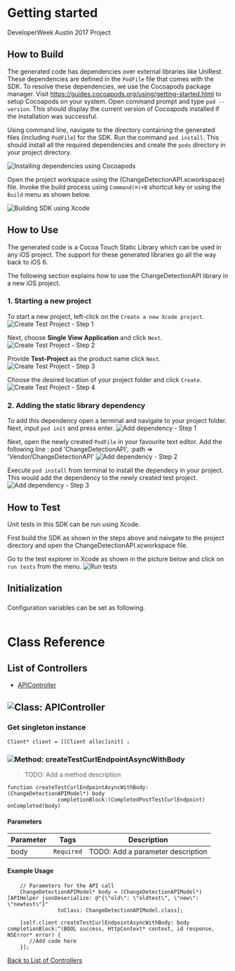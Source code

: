 # Getting started

DeveloperWeek Austin 2017 Project

## How to Build


The generated code has dependencies over external libraries like UniRest. These dependencies are defined in the ```PodFile``` file that comes with the SDK. 
To resolve these dependencies, we use the Cocoapods package manager.
Visit https://guides.cocoapods.org/using/getting-started.html to setup Cocoapods on your system.
Open command prompt and type ```pod --version```. This should display the current version of Cocoapods installed if the installation was successful.

Using command line, navigate to the directory containing the generated files (including ```PodFile```) for the SDK. 
Run the command ```pod install```. This should install all the required dependencies and create the ```pods``` directory in your project directory.

![Installing dependencies using Cocoapods](https://apidocs.io/illustration/objc?step=AddDependencies&workspaceFolder=ChangeDetectionAPI-ObjC&workspaceName=ChangeDetectionAPI&projectName=ChangeDetectionAPI&rootNamespace=ChangeDetectionAPI)

Open the project workspace using the (ChangeDetectionAPI.xcworkspace) file. Invoke the build process using `Command(⌘)+B` shortcut key or using the `Build` menu as shown below.

![Building SDK using Xcode](https://apidocs.io/illustration/objc?step=BuildSDK&workspaceFolder=ChangeDetectionAPI-ObjC&workspaceName=ChangeDetectionAPI&projectName=ChangeDetectionAPI&rootNamespace=ChangeDetectionAPI)


## How to Use

The generated code is a Cocoa Touch Static Library which can be used in any iOS project. The support for these generated libraries go all the way back to iOS 6.

The following section explains how to use the ChangeDetectionAPI library in a new iOS project.     
### 1. Starting a new project
To start a new project, left-click on the ```Create a new Xcode project```.
![Create Test Project - Step 1](https://apidocs.io/illustration/objc?step=Test1&workspaceFolder=ChangeDetectionAPI-ObjC&workspaceName=ChangeDetectionAPI&projectName=ChangeDetectionAPI&rootNamespace=ChangeDetectionAPI)

Next, choose **Single View Application** and click ```Next```.
![Create Test Project - Step 2](https://apidocs.io/illustration/objc?step=Test2&workspaceFolder=ChangeDetectionAPI-ObjC&workspaceName=ChangeDetectionAPI&projectName=ChangeDetectionAPI&rootNamespace=ChangeDetectionAPI)

Provide **Test-Project** as the product name click ```Next```.
![Create Test Project - Step 3](https://apidocs.io/illustration/objc?step=Test3&workspaceFolder=ChangeDetectionAPI-ObjC&workspaceName=ChangeDetectionAPI&projectName=ChangeDetectionAPI&rootNamespace=ChangeDetectionAPI)

Choose the desired location of your project folder and click ```Create```.
![Create Test Project - Step 4](https://apidocs.io/illustration/objc?step=Test4&workspaceFolder=ChangeDetectionAPI-ObjC&workspaceName=ChangeDetectionAPI&projectName=ChangeDetectionAPI&rootNamespace=ChangeDetectionAPI)

### 2. Adding the static library dependency
To add this dependency open a terminal and navigate to your project folder. Next, input ```pod init``` and press enter.
![Add dependency - Step 1](https://apidocs.io/illustration/objc?step=Add0&workspaceFolder=ChangeDetectionAPI-ObjC&workspaceName=ChangeDetectionAPI&projectName=ChangeDetectionAPI&rootNamespace=ChangeDetectionAPI)

Next, open the newly created ```PodFile``` in your favourite text editor. Add the following line : pod 'ChangeDetectionAPI', :path => 'Vendor/ChangeDetectionAPI'
![Add dependency - Step 2](https://apidocs.io/illustration/objc?step=Add1&workspaceFolder=ChangeDetectionAPI-ObjC&workspaceName=ChangeDetectionAPI&projectName=ChangeDetectionAPI&rootNamespace=ChangeDetectionAPI)

Execute `pod install` from terminal to install the dependecy in your project. This would add the dependency to the newly created test project.
![Add dependency - Step 3](https://apidocs.io/illustration/objc?step=Add2&workspaceFolder=ChangeDetectionAPI-ObjC&workspaceName=ChangeDetectionAPI&projectName=ChangeDetectionAPI&rootNamespace=ChangeDetectionAPI)


## How to Test

Unit tests in this SDK can be run using Xcode. 

First build the SDK as shown in the steps above and naivgate to the project directory and open the ChangeDetectionAPI.xcworkspace file.

Go to the test explorer in Xcode as shown in the picture below and click on `run tests` from the menu. 
![Run tests](https://apidocs.io/illustration/objc?step=RunTests&workspaceFolder=ChangeDetectionAPI-ObjC&workspaceName=ChangeDetectionAPI&projectName=ChangeDetectionAPI&rootNamespace=ChangeDetectionAPI)


## Initialization

### 

Configuration variables can be set as following.
```Objc

```

# Class Reference

## <a name="list_of_controllers"></a>List of Controllers

* [APIController](#api_controller)

## <a name="api_controller"></a>![Class: ](https://apidocs.io/img/class.png ".APIController") APIController

### Get singleton instance
```objc
Client* client = [[Client alloc]init] ;
```

### <a name="create_test_curl_endpoint_async_with_body"></a>![Method: ](https://apidocs.io/img/method.png ".APIController.createTestCurlEndpointAsyncWithBody") createTestCurlEndpointAsyncWithBody

> TODO: Add a method description


```objc
function createTestCurlEndpointAsyncWithBody:(ChangeDetectionAPIModel*) body
                completionBlock:(CompletedPostTestCurlEndpoint) onCompleted(body)
```

#### Parameters

| Parameter | Tags | Description |
|-----------|------|-------------|
| body |  ``` Required ```  | TODO: Add a parameter description |





#### Example Usage

```objc
    // Parameters for the API call
    ChangeDetectionAPIModel* body = (ChangeDetectionAPIModel*) [APIHelper jsonDeserialize: @"{\"old\": \"oldtest\", \"new\": \"newtest\"}"
                toClass: ChangeDetectionAPIModel.class];

    [self.client createTestCurlEndpointAsyncWithBody: body  completionBlock:^(BOOL success, HttpContext* context, id response, NSError* error) { 
       //Add code here
    }];
```


[Back to List of Controllers](#list_of_controllers)



